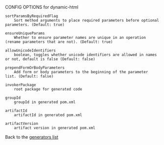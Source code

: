 CONFIG OPTIONS for dynamic-html

    sortParamsByRequiredFlag
        Sort method arguments to place required parameters before optional parameters. (Default: true)

    ensureUniqueParams
        Whether to ensure parameter names are unique in an operation (rename parameters that are not). (Default: true)

    allowUnicodeIdentifiers
        boolean, toggles whether unicode identifiers are allowed in names or not, default is false (Default: false)

    prependFormOrBodyParameters
        Add form or body parameters to the beginning of the parameter list. (Default: false)

    invokerPackage
        root package for generated code

    groupId
        groupId in generated pom.xml

    artifactId
        artifactId in generated pom.xml

    artifactVersion
        artifact version in generated pom.xml

Back to the [generators list](README.md)
